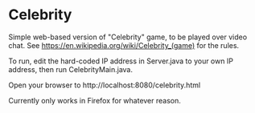 # Celebrity
Simple web-based version of "Celebrity" game, to be played over video chat. See https://en.wikipedia.org/wiki/Celebrity_(game) for the rules.

To run, edit the hard-coded IP address in Server.java to your own IP address, then run CelebrityMain.java.

Open your browser to http://localhost:8080/celebrity.html

Currently only works in Firefox for whatever reason.
